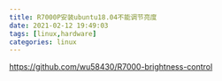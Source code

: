 ```yaml
---
title: R7000P安装ubuntu18.04不能调节亮度
date: 2021-02-12 19:49:03
tags: [linux,hardware]
categories: linux  
---
```


https://github.com/wu58430/R7000-brightness-control
